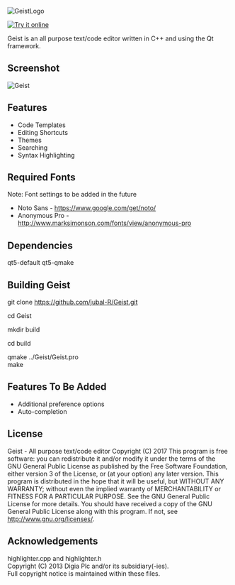 ![GeistLogo](https://github.com/jubal-R/Geist/blob/master/icons/geistlogo.png)

[![Try it online](https://img.shields.io/badge/Try%20it%20online!-informational)](https://wasm-apps.netlify.app/geist/)

Geist is an all purpose text/code editor written in C++ and using the Qt framework.

## Screenshot
![Geist](https://github.com/jubal-R/Geist/blob/master/Screenshots/geist.png)

## Features
- Code Templates
- Editing Shortcuts
- Themes
- Searching
- Syntax Highlighting

## Required Fonts
Note: Font settings to be added in the future  
- Noto Sans - https://www.google.com/get/noto/
- Anonymous Pro - http://www.marksimonson.com/fonts/view/anonymous-pro

## Dependencies
qt5-default qt5-qmake

## Building Geist
git clone https://github.com/jubal-R/Geist.git

cd Geist

mkdir build  

cd build 

qmake ../Geist/Geist.pro  
make

## Features To Be Added
- Additional preference options
- Auto-completion

## License
Geist - All purpose text/code editor Copyright (C) 2017
This program is free software: you can redistribute it and/or modify it under the terms of the GNU General Public License as published by the Free Software Foundation, either version 3 of the License, or (at your option) any later version.
This program is distributed in the hope that it will be useful, but WITHOUT ANY WARRANTY; without even the implied warranty of MERCHANTABILITY or FITNESS FOR A PARTICULAR PURPOSE. See the GNU General Public License for more details.
You should have received a copy of the GNU General Public License along with this program. If not, see http://www.gnu.org/licenses/.

## Acknowledgements
highlighter.cpp and highlighter.h  
Copyright (C) 2013 Digia Plc and/or its subsidiary(-ies).  
Full copyright notice is maintained within these files.
